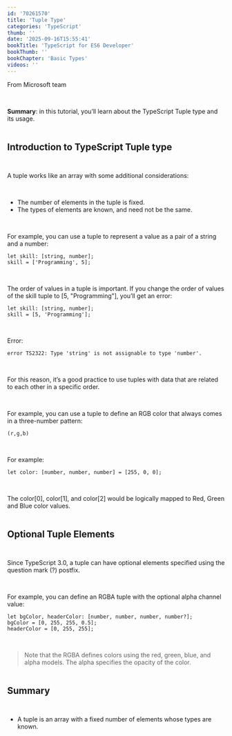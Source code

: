 ```yaml
---
id: '70261570'
title: 'Tuple Type'
categories: 'TypeScript'
thumb: ''
date: '2025-09-16T15:55:41'
bookTitle: 'TypeScript for ES6 Developer'
bookThumb: ''
bookChapter: 'Basic Types'
videos: ''
---
```

<p>From Microsoft team</p><p>&nbsp;</p><p><strong>Summary</strong>: in this tutorial, you’ll learn about the TypeScript Tuple type and its usage.</p><p>&nbsp;</p><p><span style="font-size:21px;"><strong>Introduction to TypeScript Tuple type</strong></span></p><p>&nbsp;</p><p>A tuple works like an array with some additional considerations:</p><p>&nbsp;</p><ul><li>The number of elements in the tuple is fixed.</li><li>The types of elements are known, and need not be the same.</li></ul><p>&nbsp;</p><p>For example, you can use a tuple to represent a value as a pair of a string and a number:</p><pre><code class="typescript">let skill: [string, number];
skill = ['Programming', 5];</code></pre><p>&nbsp;</p><p>The order of values in a tuple is important. If you change the order of values of the skill tuple to [5, "Programming"], you’ll get an error:</p><pre><code class="typescript">let skill: [string, number];
skill = [5, 'Programming'];</code></pre><p>&nbsp;</p><p>Error:</p><pre><code>error TS2322: Type 'string' is not assignable to type 'number'.</code></pre><p>&nbsp;</p><p>For this reason, it’s a good practice to use tuples with data that are related to each other in a specific order.</p><p>&nbsp;</p><p>For example, you can use a tuple to define an RGB color that always comes in a three-number pattern:</p><pre><code class="typescript">(r,g,b)</code></pre><p>&nbsp;</p><p>For example:</p><pre><code class="typescript">let color: [number, number, number] = [255, 0, 0];</code></pre><p>&nbsp;</p><p>The color[0], color[1], and color[2] would be logically mapped to Red, Green and Blue color values.</p><p>&nbsp;</p><p><span style="font-size:21px;"><strong>Optional Tuple Elements</strong></span></p><p>&nbsp;</p><p>Since TypeScript 3.0, a tuple can have optional elements specified using the question mark (?) postfix.</p><p>&nbsp;</p><p>For example, you can define an RGBA tuple with the optional alpha channel value:</p><pre><code class="typescript">let bgColor, headerColor: [number, number, number, number?];
bgColor = [0, 255, 255, 0.5];
headerColor = [0, 255, 255];</code></pre><p>&nbsp;</p><blockquote><p>Note that the RGBA defines colors using the red, green, blue, and alpha models. The alpha specifies the opacity of the color.</p></blockquote><p>&nbsp;</p><p><span style="font-size:21px;"><strong>Summary</strong></span></p><p>&nbsp;</p><ul><li>A tuple is an array with a fixed number of elements whose types are known.</li></ul>